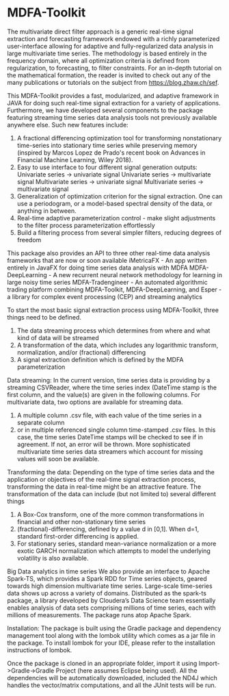# MDFA-Toolkit

The multivariate direct filter approach is a generic real-time signal extraction and forecasting framework endowed with a richly parameterized user-interface
allowing for adaptive and fully-regularized data analysis in large multivariate time series. The methodology is based entirely in the frequency domain, where 
all optimization criteria is defined from regularization, to forecasting, to filter constraints. For an in-depth tutorial on the mathematical formation, 
the reader is invited to check out any of the many publications or tutorials on the subject from https://blog.zhaw.ch/sef.

This MDFA-Toolkit provides a fast, modularized, and adaptive framework 
in JAVA for doing such real-time signal extraction for a variety of applications. Furthermore, we have developed several components to the package featuring streaming
time series data analysis tools not previously available anywhere else. Such new features include:
1) A fractional differencing optimization tool for transforming nonstationary time-series into stationary time series while preserving memory (inspired by Marcos Lopez de Prado's 
recent book on Advances in Financial Machine Learning, Wiley 2018). 
2) Easy to use interface to four different signal generation outputs:
   Univariate series -> univariate signal
   Univariate series -> multivariate signal
   Multivariate series -> univariate signal
   Multivariate series -> multivariate signal
3) Generalization of optimization criterion for the signal extraction. One can use a periodogram, or a model-based spectral density of the data, or anything in between.
4) Real-time adaptive parameterization control - make slight adjustments to the filter process parameterization effortlessly
5) Build a filtering process from several simpler filters, reducing degrees of freedom

This package also provides an API to three other real-time data analysis frameworks that are now or soon available 
   iMetricaFX - An app written entirely in JavaFX for doing time series data analysis with MDFA
   MDFA-DeepLearning - A new recurrent neural network methodology for learning in large noisy time series
   MDFA-Tradengineer - An automated algorithmic trading platform combining MDFA-Toolkit, MDFA-DeepLearning, and Esper - a 
   library for complex event processing (CEP) and streaming analytics   

To start the most basic signal extraction process using MDFA-Toolkit, three things need to be defined. 
1) The data streaming process which determines from where and what kind of data will be streamed
2) A transformation of the data, which includes any logarithmic transform, normalization, and/or (fractional) differencing
3) A signal extraction definition which is defined by the MDFA parameterization   

Data streaming:
In the current version, time series data is providing by a streaming CSVReader, where the time series index (DateTime stamp is the first column, and
the value(s) are given in the following columns. For multivariate data, two options are available for streaming data.
1) A multiple column .csv file, with each value of the time series in a separate column
2) or in multiple referenced single column time-stamped .csv files.  In this case, the time series DateTime stamps will be checked to see if in agreement. 
If not, an error will be thrown. More sophisticated multivariate time series data streamers which account for missing values will soon be available.   

Transforming the data:
Depending on the type of time series data and the application or objectives of the real-time signal extraction process, transforming the data
in real-time might be an attractive feature. The transformation of the data can include (but not limited to) several different things
1) A Box-Cox transform, one of the more common transformations in financial and other non-stationary time series
2) (fractional)-differencing, defined by a value d in [0,1]. When d=1, standard first-order differencing is applied.  
3) For stationary series, standard mean-variance normalization or a more exotic GARCH normalization which attempts to model the underlying 
volatility is also available.



Big Data analytics in time series
We also provide an interface to Apache Spark-TS, which provides a Spark RDD for Time series objects, geared towards high dimension multivariate time series.
Large-scale time-series data shows up across a variety of domains. Distributed as the spark-ts package, a library developed by Cloudera’s Data Science team 
essentially enables analysis of data sets comprising millions of time series, each with millions of measurements. The package runs atop Apache Spark.

Installation: 
The package is built using the Gradle package and dependency management tool along with the 
lombok utility which comes as a jar file in the package. To install lombok for your IDE, please refer
to the installation instructions of lombok. 

Once the package is cloned in an appropriate folder, import it using Import->Gradle->Gradle Project (here assumes Eclipse being used). All
the dependencies will be automatically downloaded, included the ND4J which handles the vector/matrix computations, and all the JUnit tests will be run.  